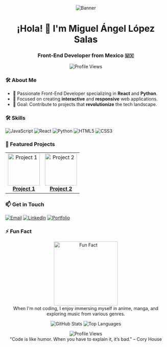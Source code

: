 <p align="center">
  <img src="https://your-banner-link.png" alt="Banner" />
</p>

<h1 align="center">¡Hola! 👋 I'm Miguel Ángel López Salas</h1>
<h3 align="center">Front-End Developer from Mexico 🇲🇽</h3>

<p align="center">
  <img src="https://komarev.com/ghpvc/?username=PrismaIllya9016&style=for-the-badge" alt="Profile Views" />
</p>

### 🛠️ About Me
- 🚀 Passionate Front-End Developer specializing in **React** and **Python**.
- 🌟 Focused on creating **interactive** and **responsive** web applications.
- 🎯 Goal: Contribute to projects that **revolutionize** the tech landscape.

### 🛠️ Skills
![JavaScript](https://img.shields.io/badge/JavaScript-Expert-yellow)
![React](https://img.shields.io/badge/React-Advanced-blue)
![Python](https://img.shields.io/badge/Python-Intermediate-green)
![HTML5](https://img.shields.io/badge/HTML5-Expert-orange)
![CSS3](https://img.shields.io/badge/CSS3-Expert-blue)

### 🚀 Featured Projects
<table>
  <tr>
    <td align="center">
      <a href="https://github.com/PrismaIllya9016/Project1">
        <img src="https://via.placeholder.com/150" width="100px;" alt="Project 1"/>
        <br />
        <b>Project 1</b>
      </a>
    </td>
    <td align="center">
      <a href="https://github.com/PrismaIllya9016/Project2">
        <img src="https://via.placeholder.com/150" width="100px;" alt="Project 2"/>
        <br />
        <b>Project 2</b>
      </a>
    </td>
  </tr>
</table>

### 📫 Get in Touch
[![Email](https://img.shields.io/badge/Email-malopez091@gmail.com-red?style=for-the-badge&logo=gmail)](mailto:malopez091@gmail.com)
[![LinkedIn](https://img.shields.io/badge/LinkedIn-Miguel%20Ángel%20López%20Salas-blue?style=for-the-badge&logo=linkedin)](https://linkedin.com/in/yourprofile)
[![Portfolio](https://img.shields.io/badge/Portfolio-YourPortfolio-green?style=for-the-badge&logo=google-chrome)](https://yourportfolio.com)

### ⚡ Fun Fact
<p align="center">
  <img src="https://media.giphy.com/media/your-gif-link.gif" width="200px" alt="Fun Fact"/>
  <br>
  When I'm not coding, I enjoy immersing myself in anime, manga, and exploring music from various genres.
</p>

<p align="center">
  <img src="https://github-readme-stats.vercel.app/api?username=PrismaIllya9016&show_icons=true&theme=radical" alt="GitHub Stats" />
  <img src="https://github-readme-stats.vercel.app/api/top-langs/?username=PrismaIllya9016&layout=compact&theme=radical" alt="Top Languages" />
</p>

<p align="center">
  <img src="https://komarev.com/ghpvc/?username=PrismaIllya9016&style=for-the-badge" alt="Profile Views" />
  <br>
  "Code is like humor. When you have to explain it, it’s bad." – Cory House
</p>
